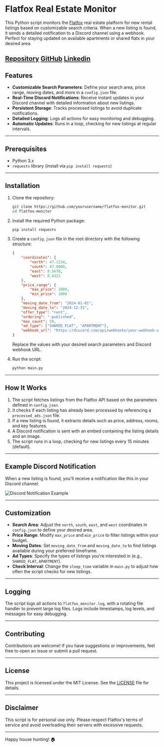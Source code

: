 # Flatfox Real Estate Monitor

This Python script monitors the [Flatfox](https://flatfox.ch) real estate platform for new rental listings based on customizable search criteria. When a new listing is found, it sends a detailed notification to a Discord channel using a webhook. Perfect for staying updated on available apartments or shared flats in your desired area.

[Repository](https://github.com/Leonardoo00/FlatFox_Scraper)
[GitHub](https://github.com/Leonardoo00)
[Linkedin](https://www.linkedin.com/in/leonardo-mario-di-gennaro-57827522a)
---

## Features

- **Customizable Search Parameters**: Define your search area, price range, moving dates, and more in a `config.json` file.
- **Real-Time Discord Notifications**: Receive instant updates in your Discord channel with detailed information about new listings.
- **Persistent Storage**: Tracks processed listings to avoid duplicate notifications.
- **Detailed Logging**: Logs all actions for easy monitoring and debugging.
- **Automatic Updates**: Runs in a loop, checking for new listings at regular intervals.

---

## Prerequisites

- Python 3.x
- `requests` library (install via `pip install requests`)

---

## Installation

1. Clone the repository:
   ```bash
   git clone https://github.com/yourusername/flatfox-monitor.git
   cd flatfox-monitor
   ```

2. Install the required Python package:
   ```bash
   pip install requests
   ```

3. Create a `config.json` file in the root directory with the following structure:
   ```json
   {
       "coordinates": {
           "north": 47.1234,
           "south": 47.0000,
           "east": 8.5678,
           "west": 8.4321
       },
       "price_range": {
           "max_price": 2000,
           "min_price": 1000
       },
       "moving_date_from": "2024-01-01",
       "moving_date_to": "2024-12-31",
       "offer_type": "rent",
       "ordering": "-published",
       "max_count": 50,
       "ad_type": ["SHARED_FLAT", "APARTMENT"],
       "webhook_url": "https://discord.com/api/webhooks/your-webhook-url"
   }
   ```
   Replace the values with your desired search parameters and Discord webhook URL.

4. Run the script:
   ```bash
   python main.py
   ```

---

## How It Works

1. The script fetches listings from the Flatfox API based on the parameters defined in `config.json`.
2. It checks if each listing has already been processed by referencing a `processed_ads.json` file.
3. If a new listing is found, it extracts details such as price, address, rooms, and key features.
4. A Discord notification is sent with an embed containing the listing details and an image.
5. The script runs in a loop, checking for new listings every 15 minutes (default).

---

## Example Discord Notification

When a new listing is found, you'll receive a notification like this in your Discord channel:

![Discord Notification Example](https://i.imgur.com/qzDZLmk.png)

---

## Customization

- **Search Area**: Adjust the `north`, `south`, `east`, and `west` coordinates in `config.json` to define your desired area.
- **Price Range**: Modify `max_price` and `min_price` to filter listings within your budget.
- **Moving Dates**: Set `moving_date_from` and `moving_date_to` to find listings available during your preferred timeframe.
- **Ad Types**: Specify the types of listings you're interested in (e.g., `SHARED_FLAT`, `APARTMENT`).
- **Check Interval**: Change the `sleep_time` variable in `main.py` to adjust how often the script checks for new listings.

---

## Logging

The script logs all actions to `flatfox_monitor.log`, with a rotating file handler to prevent large log files. Logs include timestamps, log levels, and messages for easy debugging.

---

## Contributing

Contributions are welcome! If you have suggestions or improvements, feel free to open an issue or submit a pull request.

---

## License

This project is licensed under the MIT License. See the [LICENSE](LICENSE) file for details.

---

## Disclaimer

This script is for personal use only. Please respect Flatfox's terms of service and avoid overloading their servers with excessive requests.

---

Happy house hunting! 🏠
